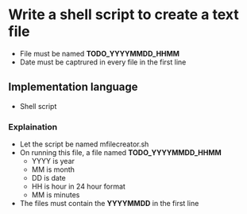# Write a shell script to create a text file
* File must be named **TODO_YYYYMMDD_HHMM**
* Date must be captrured in every file in the first line 

## Implementation language
* Shell script

### Explaination
* Let the script be named mfilecreator.sh
* On running this file, a file named **TODO_YYYYMMDD_HHMM**
  * YYYY is year
  * MM is month
  * DD is date
  * HH is hour in 24 hour format
  * MM is minutes
* The files must contain the **YYYYMMDD** in the first line
